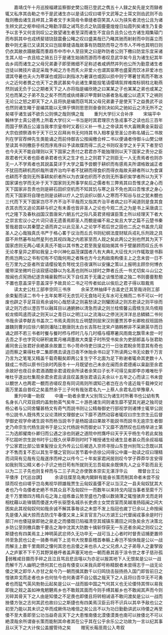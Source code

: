 <!-- { "loadSidebar": true } -->
　　嘉靖戊午十月巡按福建监察御史樊公既已登武之儁五十人録之矣先是文而録者辄又私序其齿勒之书于是武诸生亦以是请公叹曰嗟乎文武等之士耳文则齿武则不齿哉则檄齿诸生且梓其上第者文于末简毋令章缝者窃笑其人以为挟矢者流也公且为诸生辨文武之枢申经纬之略勤浮靡之诫笃忠贞之轨固亹亹煌煌日灿霞列矣诸生乃复委予以言予又何言则叹公之致望诸生者至深而诸生不宜自负且负公也方诸生翔集辕门而布鹄其中也戎绣斐错铙鼓震叠公睹之叹曰盛美哉已乃睹其驰而射射而中则喜立而数中则尤喜已又读其文曰岂屈章缝语哉故事有防既防而导之市市人不哗也其明日则仍衣其敝衣蹑敝履而羣趋市中市中人至目笑之曰是昨防者公则下檄曰防宜乐宜采诸生其人给一衣且给之骑五日于是诸生始骑而游而市者叹息武华矣今且为诸生纪其年齿乡闾而诸生之父母兄弟妻子即至微细不足称述者咸炳然并列也公所为勤意诸生者岂徒以微技片语足采哉予闻之方冬而炙火非爱火也谓其驱寒也盛夏而饮冰非爱冰也谓其夺暑也夫火为寒谋也或因以剥指冰为暑谋也或因以损中则宁寒暑甘焉而不敢冰火之近何者畏之也天下之畏武甚矣今此诸生果能投笔请缨靖氛捍难南标铜柱北勒燕然则诚无负于公之期者天下之人亦将指是编欣艳之曰某某之子也某某之弟也或某之兄也而某之子弟不及之矣不然而或纨绮寡识甲胄鲜功甚者急私缓公以遗天下之祸则无论公之怒之即天下之人且将执是编而窃骂其父母兄弟妻子是使天下之益畏武不谈也然则诸生睹于是编其能以无惧乎惧则思思则奋奋则决如风之驰如云之沛无所不之矣嗟乎诸生诚不欲负公则惧之哉则惧之哉
　　重刋大学衍义合补序
　　宋端平中翰林学士真公德秀上所着大学衍义一书当是时其君理宗方急戎事不之读也后三百年而国子祭酒丘公濬当我孝宗皇帝时又着衍义补一书上之帝读其书大喜赐黄金采縠诏大宗伯颁祭酒书于天下已又召拜尚书无何持其书入相孝皇至圣公亦称名辅云二书故列在学官荐绅先生类能诵之而前侍御吉公按闽檄合梓二书以便诵者侍御斗山樊公继至读其书则檄臣手校而序焉序曰予读故牒而得二氏之书则叹圣学之关乎天下者至切也今夫天不能自理则以天下国家之责付之君君亦不能独理则以天下国家之责分之臣故君者代天者也臣者承君者也天之生才也上之则君下之则臣无一人无责焉者也则亦无一人不学焉者也其説盖莫详于大学之篇予尝覩于耕织而有感焉夫所谓格致诚正者不犹田而耕机而织哉所谓齐治均平者不犹耕而得食织而得衣哉故夫耕者所以为食谋也耕而不食则无所事耕矣织者所以为衣谋也织而不衣则无所事织矣学者所以为天下国家谋也学而无补于天下国家则无所事学矣后之儒者有三弊焉其曰吾惟求之身心而天下国家非吾责也则是耕石田织空机而不知其饥与寒之且不免也其曰吾惟求之身心而天下国家将自理也则是谈耕以疗人之饥谈织以御人之寒而不知谷与丝之犹未覩也三代而下天下国家岂尽不齐不治不平哉而又指其齐治平者病之曰不闻道则是食其食衣其衣而又追论其耕与织之有未善也皆非圣人之论也今观二氏之为是书上采唐虞三代之隆下及春秋战国汉晋唐宋六朝五代之际凡英君贤相谋臣策士所以经理天下者大之崇言宏议小之片词只语无遗善焉即圣人而覩是编不易之矣且大学之篇不云楚书秦誓哉曷尝以其秦楚之语而弃之以此见圣人之论学不若后世之固也二氏之书盖庶几窥圣人之心哉独真氏书严于格心畧于议治而丘氏书则纪纲法度财赋兵戎礼乐刑政之具靡不井然碁布灿然星列也其视四海之内若家至而人觌之矣此两公之别也然其为天下国家虑则无两心嗟夫真氏不能以其书售之君至我皇祖始揭其书于壁屡顾而叹丘氏书无论孝皇异之即如我皇上中兴神化益茂谋国者凡有大典礼大征伐大兴作辄取是书斟酌焉岂两公之书有切有不切哉何用之者殊也方今北构敌南构倭主上之念未尝一日不在万里为之臣者所宜请缨投笔负弩枕戈日夜谋所以安攘之策以上报明主顾奈何博衣缓带深坐微吟日谈寂感动静以为名髙也则所以捄时之弊者丘氏一书尤切矣斗山公之按闽也贞宪扬纪逐贪绳豪毅然以天下自任其于无庸之谈惟恐接之独二书则亹亹懃懃不置也意盖深乎意盖深乎予故具论二书之可传者如此以俟后之君子得以取裁焉
　　读太史公杜工部李空同三书序
　　余采艺林抽绎千古盖史迁其至哉诗则工部余束髪而读二书今十五年矣寒可无衣饥可无食陆可无车水可无楫而二书不可以一时废也辟之手足耳目焉余诚何心哉怒读之则喜愁读之则驩困读之则苏悲读之则平徐而读之则万虑以澄百节以融耳目以通腑肺以清急而读之则兰桂倐馨云霞倐生凤鸟倐翔蛟龙倐鸣逺而读之则天以之青日以之明江以之流海以之停洸洸洋洋总总鳞鳞二书何书哉余读李献吉书盖次二书焉夫周则左丘明楚则屈宋汉则董贾苏李长卿枚叔班固扬雄魏则曹刘应徐六朝则潘陆江鲍唐则太白长吉陈杜沈宋卢骆韩栁非不采厥英华而日诵之顾不若三书者时餐与餐时栉与栉时几与几时榻与榻寒暑风雨南北飘零未尝一时去吾之手也字究句硏积嵗累月楮凋墨故大类童子时所受书矣余为吏部郎盖与张君助甫同舍云张君好余絶甚余故置三书小笥命侍吏日挟之行一日张君睨余笥意其有奇也迫而察之果得杜李二集即携去读连日夜不休贻余书曰足下所读两公书无论数千万言乃言为之笔笔又精盖千载奇觏矣即两公复生宁不北面为足下称谢者辄命其吏数十人録成二书而以原书归余时丙辰冬十一月既望也己未余在闽而余君德甫以臬副至余君余故好也夜召余君酒酒酣余君请观余所读者余笑曰子长不可得见矣即李亦难唯杜乎唯杜乎遂出杜集观余君余君且读且叹盖类张君语云夫余以十五年之心而读三书未尝以覩世人也两君一覩而咨嗟叹息有同词焉则所谓知己者岂在古今逺近哉千载神交对面万里盖自昔叹之矣虽然余于三子何有哉张君名九一上蔡人余君名应举豫章人
　　重刋中庸一助叙
　　中庸一助者余曽大父别驾公为诸生时所著书也公幼有隽名身长八尺双目烱灼盖勃勃英气矣年二十游邑诸生间则诸生靡不望其光避之独司徒杨公者与公同舍驩甚杨文有奇气而説书则让公精毎御史行部视学则诸博士辄举公説书公説书人既伟秀又议论清辨文理御史以下靡不洒然动容者辄叹曰宗生宗生云后督学御史视学命诸生説书而杨当説书于是杨跽请曰果故不能説书而説书无逾宗生者御史乃命宗生代杨生説书于是公又代杨説书而御史以下又靡不洒然叹也后杨举进士第二为选郎擢南仆卿归而公遇之涂也则避之道院中拊膺呼曰天乎天乎杨生今若此矣独不忆跽听宗生説书时乎公既久伏草莽则时时下帷授诸生经诸生显者甚众而余叔祖福宁公家君比部公皆束髪授业无外传云公后被选入京师寻授山东登州别驾公念既以其才不售而复不忍以其生平懐之官则以苦节着中丞徐公间得公中庸一助读之叹曰理精而词简有见哉有见哉遂序而梓之以传今二十年矣家君闲居则叹今学子莽莽华言安得如我别驾公精义者小子识之他日苟有所就则无忘吾祖矣余既惧先人之业不彰而且无以为二三子先也则复梓而与二三子共之亦使敦本崇实无湛浮华云
　　赠督台王公平倭序【代巡台譔】
　　余读往牒至岛夷内闚鲜有能奋长策而制其命者未尝不投牍而叹也曰嗟乎岂岛夷视华顾雄哉贾生云匈奴虽彊不足以当汉之一县夫匈奴犹其大者也乃今岛倭者史絶不书其众且不及匈奴什一而数年以来持戈内冦当事者至縻千万走千万里徴四方精兵屯之海上组练垂云势至盛也乃倭以数骑薄之辄惶骇弃戈而走转相枕藉以赴锋镝而倭遂大呼长驱堕名城杀长吏虏士女焚宫室而吴越淮扬瓯闽之间大困矣此其视匈奴何如哉余诚不解其事毎谈之未尝不发上指冠也嵗丁巳余以上命按闽先是倭入闽大掠而去防戊午春倭又来上采言官言乃以方湖王公代督闽戎事余是时行部汀州也倭冦泉即驰之泉走之而倭既已陷福清空其城镇东莆田之间急矣余方决策北乡防公至则檄兵数千要击之海中沈其大防数十擒斩俘获无一东还者余闻之则叹公之斯捷也有四美焉主上神明英武忿师久无功卒无一战可当上心者时时督责诏捕更置师帅至急民也公走一骑奏书阙下上览书大悦羣臣稽首奉觞上寿岂不愉快哉是公以一战而解主上数千里南顾之懐何其忠也且倭之来也杀人之父兄虏人之子弟辱人之妻孥毁人之庐冢不下千万其野哭巷呼者盖声塞天地也一朝而悬其首于涂令世之孝子慈孙孤弱稚咸目摄而手碎之且泣且骂且悲且嘻以为亦足以报其地下人无恨矣是公以一战而解千万人幽明之愤何其仁也自有倭变以来我兵即号称精鋭者未尝得志于一战无论倭之笑之即华人亦甘之矣今乃一朝而擒其数千以归鸣铙击鼔扬扬入国门即皆前日之惶骇弃戈而走者也乡也何怯今也何勇谓不自公倡之哉天下之人且将曰吾华无不可勇者也而猛气英风勃勃云起矣是公以一战而振中国之气何其义也无论倭恃其悍以易我即我之觌之盖如神鬼魍魉焉乡也不敢觌其面而今则手缚其躯乡也不敢闻其声而今则刃碎其骨天下之人由是知倭之不足畏也即倭且将转相诫语不敢问渡矣是公以一战而挫倭方张之志何其武也故曰公之斯捷也有四美焉汉臣云将不识兵以其卒予敌也公之初至乃能以其未识之卒而成厥伟功难倍之矣公且不以为功日勤勤讲武以待倭之再至倭不至大善即至公功当益奇且天下之大患惟南倭北漠倭漠类也南可以挫倭北不可以絶漠哉余所谓奋长策而能制其命者其在公乎其在公乎余乐公之功故为一言以纪其事且以天下之大计俟公盖握管待之矣
　　赠宪长莓厓周公入粤叙
